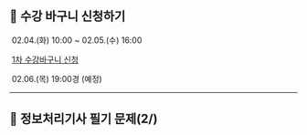 ## 📌 수강 바구니 신청하기

 02.04.(화) 10:00 ~ 02.05.(수) 16:00

 [1차 수강바구니 신청](https://m.kku.ac.kr/user/boardList.do?command=view2&boardId=1489&boardSeq=119090&categoryId=&categoryDepth=&id=wwwkr_070102000000&siteId=wwwkr&codyMenuSeq=)

 02.06.(목) 19:00경 (예정)

 
---

## 📌 정보처리기사 필기 문제(2/)
